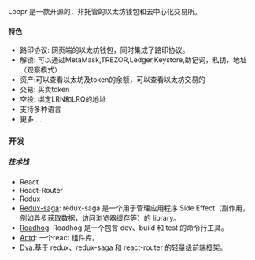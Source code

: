 Loopr 是一款开源的，非托管的以太坊钱包和去中心化交易所。
#### 特色
- 路印协议: 网页端的以太坊钱包，同时集成了路印协议。
- 解锁: 可以通过MetaMask,TREZOR,Ledger,Keystore,助记词，私钥，地址（观察模式）
- 资产:可以查看以太坊及token的余额，可以查看以太坊交易的
- 交易: 买卖token
- 空投: 绑定LRN和LRQ的地址
- 支持多种语言
- 更多 ...

### 开发

##### 技术栈

- React
- React-Router
- Redux
- [Redux-saga]( https://github.com/redux-saga/redux-saga): redux-saga 是一个用于管理应用程序 Side Effect（副作用，例如异步获取数据，访问浏览器缓存等）的 library。
- [Roadhog](https://github.com/sorrycc/roadhog): Roadhog 是一个包含 dev、build 和 test 的命令行工具。
- [Antd](https://github.com/ant-design/ant-design): 一个react 组件库。
- [Dva](https://github.com/dvajs/dva):基于 redux、redux-saga 和 react-router 的轻量级前端框架。

